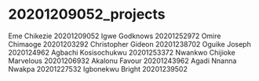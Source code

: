 # 20201209052_projects
Eme Chikezie 20201209052
Igwe Godknows 20201252972
Omire Chimaoge 20201203292
Christopher Gideon 20201238702
Oguike Joseph 2020124962
Agbachi Kosisochukwu 20201253372
Nwankwo Chijioke Marvelous 20201206932
Akalonu Favour 20201243962
Agadi Nnanna Nwakpa 20201227532
Igbonekwu Bright 20201239502 

